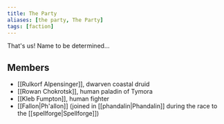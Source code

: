 ```yaml
---
title: The Party
aliases: [the party, The Party]
tags: [faction]
---
```

That's us! Name to be determined...

## Members
- [[Rulkorf Alpensinger]], dwarven coastal druid
- [[Rowan Chokrotsk]], human paladin of Tymora
- [[Kleb Fumpton]], human fighter
- [[Fallon|Ph'allon]] (joined in [[phandalin|Phandalin]] during the race to the [[spellforge|Spellforge]])